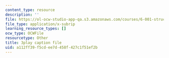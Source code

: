 ```yaml
---
content_type: resource
description: ''
file: https://ol-ocw-studio-app-qa.s3.amazonaws.com/courses/6-001-structure-and-interpretation-of-computer-programs-spring-2005/a112ff39f5cdee7d458f427c1f51ef2b_-J_xL4IGhJA.srt
file_type: application/x-subrip
learning_resource_types: []
ocw_type: OCWFile
resourcetype: Other
title: 3play caption file
uid: a112ff39-f5cd-ee7d-458f-427c1f51ef2b
---
```

